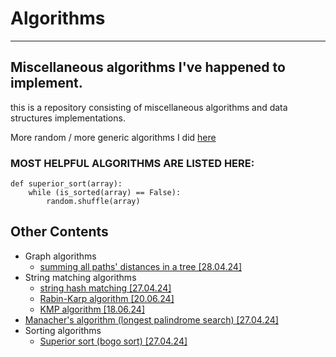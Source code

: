 # Algorithms
---
Miscellaneous algorithms I've happened to implement.
---
this is a repository consisting of 
miscellaneous algorithms and data structures implementations.

More random / more generic algorithms I did [here](https://stackoverflow.com)

### MOST HELPFUL ALGORITHMS ARE LISTED HERE:
```python3
def superior_sort(array):
    while (is_sorted(array) == False):
        random.shuffle(array)
```


## Other Contents
- Graph algorithms
    - [summing all paths' distances in a tree [28.04.24]](./summing_all_paths_distances_in_a_tree.py)
- String matching algorithms
    - [string hash matching [27.04.24]](./string_matching/string_hashing.py)
    - [Rabin-Karp algorithm [20.06.24]](./string_matching/Rabin_Karp.cpp)
    - [KMP algorithm [18.06.24]](./string_matching/KMP.cpp)
- [Manacher's algorithm (longest palindrome search) [27.04.24]](./manacher.py)
- Sorting algorithms
    - [Superior sort (bogo sort) [27.04.24]](#most-helpful-algorithms-are-listed-here)
